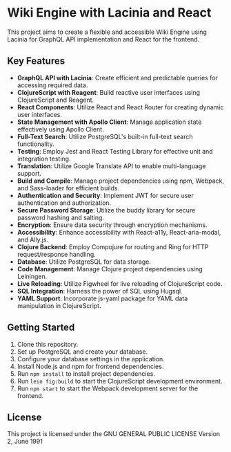 # Wiki Engine with Lacinia and React

This project aims to create a flexible and accessible Wiki Engine using Lacinia for GraphQL API implementation and React for the frontend.

## Key Features

- **GraphQL API with Lacinia**: Create efficient and predictable queries for accessing required data.
- **ClojureScript with Reagent**: Build reactive user interfaces using ClojureScript and Reagent.
- **React Components**: Utilize React and React Router for creating dynamic user interfaces.
- **State Management with Apollo Client**: Manage application state effectively using Apollo Client.
- **Full-Text Search**: Utilize PostgreSQL's built-in full-text search functionality.
- **Testing**: Employ Jest and React Testing Library for effective unit and integration testing.
- **Translation**: Utilize Google Translate API to enable multi-language support.
- **Build and Compile**: Manage project dependencies using npm, Webpack, and Sass-loader for efficient builds.
- **Authentication and Security**: Implement JWT for secure user authentication and authorization.
- **Secure Password Storage**: Utilize the buddy library for secure password hashing and salting.
- **Encryption**: Ensure data security through encryption mechanisms.
- **Accessibility**: Enhance accessibility with React-a11y, React-aria-modal, and Ally.js.
- **Clojure Backend**: Employ Compojure for routing and Ring for HTTP request/response handling.
- **Database**: Utilize PostgreSQL for data storage.
- **Code Management**: Manage Clojure project dependencies using Leiningen.
- **Live Reloading**: Utilize Figwheel for live reloading of ClojureScript code.
- **SQL Integration**: Harness the power of SQL using Hugsql.
- **YAML Support**: Incorporate js-yaml package for YAML data manipulation in ClojureScript.

## Getting Started

1. Clone this repository.
2. Set up PostgreSQL and create your database.
3. Configure your database settings in the application.
4. Install Node.js and npm for frontend dependencies.
5. Run `npm install` to install project dependencies.
6. Run `lein fig:build` to start the ClojureScript development environment.
7. Run `npm start` to start the Webpack development server for the frontend.

## License

This project is licensed under the GNU GENERAL PUBLIC LICENSE
Version 2, June 1991
